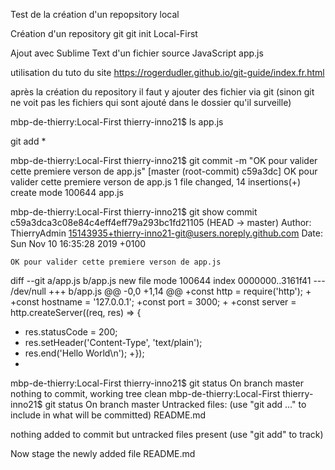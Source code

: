 Test de la création d'un repopsitory local

Création d'un repository git
git init Local-First

Ajout avec Sublime Text d'un fichier source JavaScript app.js

utilisation du tuto du site https://rogerdudler.github.io/git-guide/index.fr.html

après la création du repository il faut y ajouter des fichier via git (sinon git ne voit pas les fichiers qui sont ajouté dans le dossier qu'il surveille)

mbp-de-thierry:Local-First thierry-inno21$ ls
app.js

git add *

mbp-de-thierry:Local-First thierry-inno21$ git commit -m "OK pour valider cette premiere verson de app.js"
[master (root-commit) c59a3dc] OK pour valider cette premiere verson de app.js
 1 file changed, 14 insertions(+)
 create mode 100644 app.js

 mbp-de-thierry:Local-First thierry-inno21$ git show
commit c59a3dca3c08e84c4eff4eff79a293bc1fd21105 (HEAD -> master)
Author: ThierryAdmin <15143935+thierry-inno21-git@users.noreply.github.com>
Date:   Sun Nov 10 16:35:28 2019 +0100

    OK pour valider cette premiere verson de app.js

diff --git a/app.js b/app.js
new file mode 100644
index 0000000..3161f41
--- /dev/null
+++ b/app.js
@@ -0,0 +1,14 @@
+const http = require('http');
+
+const hostname = '127.0.0.1';
+const port = 3000;
+
+const server = http.createServer((req, res) => {
+  res.statusCode = 200;
+  res.setHeader('Content-Type', 'text/plain');
+  res.end('Hello World\n');
+});
+


mbp-de-thierry:Local-First thierry-inno21$ git status
On branch master
nothing to commit, working tree clean
mbp-de-thierry:Local-First thierry-inno21$ git status
On branch master
Untracked files:
  (use "git add <file>..." to include in what will be committed)
	README.md

nothing added to commit but untracked files present (use "git add" to track)

Now stage the newly added file README.md


